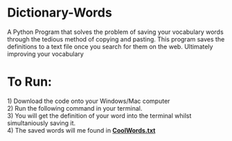 # Dictionary-Words
A Python Program that solves the problem of saving your vocabulary words through the tedious method of copying and pasting. This program saves the definitions to a text file once you search for them on the web. Ultimately improving your vocabulary 

<h1>To Run:</h1>
1) Download the code onto your Windows/Mac computer <br>
2) Run the following command in your terminal. <br>
3) You will get the definition of your word into the terminal whilst simultaniously saving it.<br>
4) The saved words will me found in <strong><u>CoolWords.txt</u></strong> <br>
